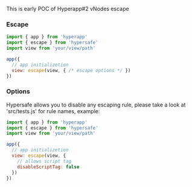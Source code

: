 This is early POC of Hyperapp#2 vNodes escape

### Escape

```javascript
import { app } from 'hyperapp'
import { escape } from 'hypersafe'
import view from 'your/view/path'

app({
  // app initializetion
  view: escape(view, { /* escape options */ })
})
```

### Options

Hypersafe allows you to disable any escaping rule,
please take a look at 'src/tests.js' for rule names,
example:

```javascript
import { app } from 'hyperapp'
import { escape } from 'hypersafe'
import view from 'your/view/path'

app({
  // app initializetion
  view: escape(view, {
    // allows script tag
    disableScriptTag: false
  })
})
```

